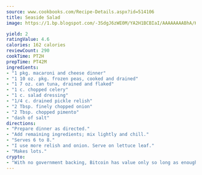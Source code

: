 ```yaml
---
source: www.cookbooks.com/Recipe-Details.aspx?id=514106
title: Seaside Salad
image: https://1.bp.blogspot.com/-3SdgJ6zWE0M/YA2H1BCBIaI/AAAAAAAABhA/KLu9yTsYBMkJQudB_uFGwTypBtmTiBfZgCLcBGAsYHQ/s320/4.png

yield: 2
ratingValue: 4.6
calories: 162 calories
reviewCount: 290
cookTime: PT2H
prepTime: PT42M
ingredients:
- "1 pkg. macaroni and cheese dinner"
- "1 10 oz. pkg. frozen peas, cooked and drained"
- "1 7 oz. can tuna, drained and flaked"
- "1 c. chopped celery"
- "1 c. salad dressing"
- "1/4 c. drained pickle relish"
- "2 Tbsp. finely chopped onion"
- "2 Tbsp. chopped pimento"
- "dash of salt"
directions:
- "Prepare dinner as directed."
- "Add remaining ingredients; mix lightly and chill."
- "Serves 6 to 8."
- "I use more relish and onion. Serve on lettuce leaf."
- "Makes lots."
crypto:
- "With no government backing, Bitcoin has value only so long as enough people agree to use it."
---
```

